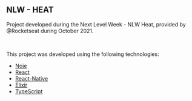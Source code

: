 ## NLW - HEAT
Project developed during the Next Level Week - NLW Heat, provided by @Rocketseat during October 2021.

<br>

This project was developed using the following technologies:

- [Noje](https://nodejs.org/)
- [React](https://reactjs.org)
- [React-Native](https://reactnative.dev/)
- [Elixir](https://elixir-lang.org/)
- [TypeScript](https://www.typescriptlang.org/)
